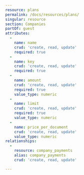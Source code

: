 ```yaml
---
resource: plans
permalink: /docs/resources/plans/
singular: resource
section: Companies
partOf: guest
attributes:
  -
    name: name
    crud: 'create, read, update'
    required: true
  -
    name: key
    crud: 'create, read, update'
    required: true
  -
    name: amount
    crud: 'create, read, update'
    required: true
    value_type: numeric
  -
    name: limit
    crud: 'create, read, update'
    required: true
    value_type: numeric
  -
    name: price_per_document
    crud: 'create, read, update'
    value_type: numeric
relationships:
  -
    resource: company_payments
    alias: company_payments
    crud: 'create, read, update'

---
```

